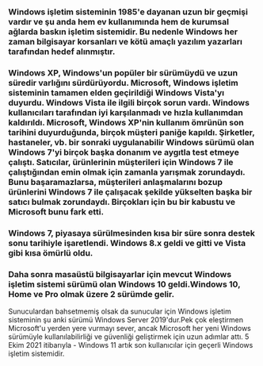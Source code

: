 ### Windows işletim sisteminin 1985'e dayanan uzun bir geçmişi vardır ve şu anda hem ev kullanımında hem de kurumsal ağlarda baskın işletim sistemidir. Bu nedenle Windows her zaman bilgisayar korsanları ve kötü amaçlı yazılım yazarları tarafından hedef alınmıştır.
### Windows XP, Windows'un popüler bir sürümüydü ve uzun süredir varlığını sürdürüyordu. Microsoft, Windows işletim sisteminin tamamen elden geçirildiği Windows Vista'yı duyurdu. Windows Vista ile ilgili birçok sorun vardı. Windows kullanıcıları tarafından iyi karşılanmadı ve hızla kullanımdan kaldırıldı. Microsoft, Windows XP'nin kullanım ömrünün son tarihini duyurduğunda, birçok müşteri paniğe kapıldı. Şirketler, hastaneler, vb. bir sonraki uygulanabilir Windows sürümü olan Windows 7'yi birçok başka donanım ve aygıtla test etmeye çalıştı. Satıcılar, ürünlerinin müşterileri için Windows 7 ile çalıştığından emin olmak için zamanla yarışmak zorundaydı. Bunu başaramazlarsa, müşterileri anlaşmalarını bozup ürünlerini Windows 7 ile çalışacak şekilde yükselten başka bir satıcı bulmak zorundaydı. Birçokları için bu bir kabustu ve Microsoft bunu fark etti.
### Windows 7, piyasaya sürülmesinden kısa bir süre sonra destek sonu tarihiyle işaretlendi. Windows 8.x geldi ve gitti ve Vista gibi kısa ömürlü oldu.
### Daha sonra masaüstü bilgisayarlar için mevcut Windows işletim sistemi sürümü olan Windows 10 geldi.Windows 10, Home ve Pro olmak üzere 2 sürümde gelir. 

Sunuculardan bahsetmemiş olsak da sunucular için Windows işletim sisteminin şu anki sürümü Windows Server 2019'dur.Pek çok eleştirmen Microsoft'u yerden yere vurmayı sever, ancak Microsoft her yeni Windows sürümüyle kullanılabilirliği ve güvenliği geliştirmek için uzun adımlar attı.
5 Ekim 2021 itibarıyla - Windows 11 artık son kullanıcılar için geçerli Windows işletim sistemidir.
